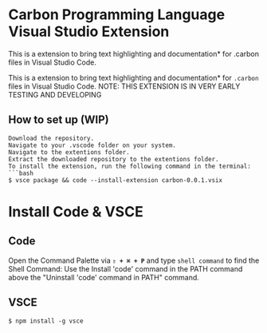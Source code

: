# Carbon Programming Language Visual Studio Extension
This is a extension to bring text highlighting and documentation* for .carbon files in Visual Studio Code.

This is a extension to bring text highlighting and documentation* for `.carbon` files in Visual Studio Code.
NOTE: THIS EXTENSION IS IN VERY EARLY TESTING AND DEVELOPING

## How to set up (WIP)

```
Download the repository.
Navigate to your .vscode folder on your system.
Navigate to the extentions folder.
Extract the downloaded repository to the extentions folder.
To install the extension, run the following command in the terminal:
```bash
$ vsce package && code --install-extension carbon-0.0.1.vsix
```

<!-- make a hyperlink (#install code) -->
# Install Code & VSCE
## Code
Open the Command Palette via __`⇧ + ⌘ + P`__ and type `shell command` to find the Shell Command:
Use the Install 'code' command in the PATH command above the "Uninstall 'code' command in PATH" command.
## VSCE
```node
$ npm install -g vsce
```
